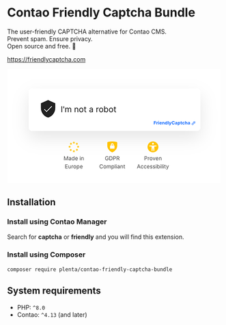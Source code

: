 # Contao Friendly Captcha Bundle

The user-friendly CAPTCHA alternative for Contao CMS.   
Prevent spam. Ensure privacy.  
Open source and free. 🚀

https://friendlycaptcha.com

![Friendly Captcha](docs/friendlycaptcha.png)

## Installation

### Install using Contao Manager

Search for **captcha** or **friendly** and you will find this extension.

### Install using Composer

```bash
composer require plenta/contao-friendly-captcha-bundle
```

## System requirements

- PHP: `^8.0`
- Contao: `^4.13` (and later)
